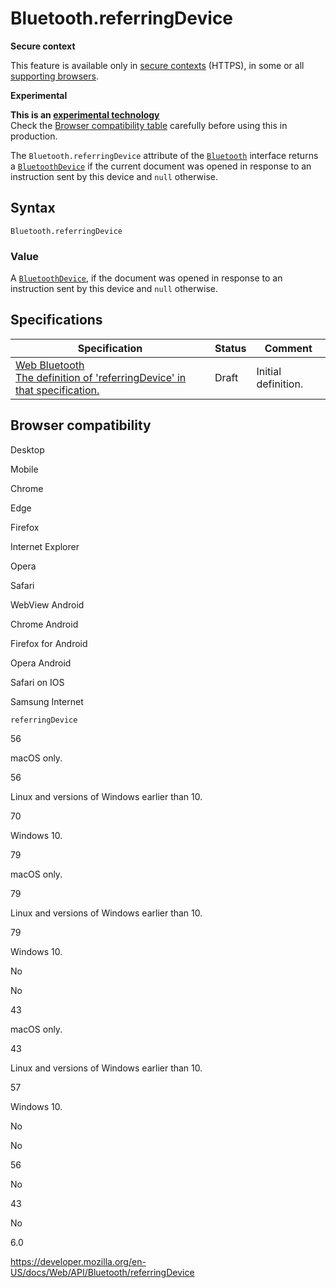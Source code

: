 # Bluetooth.referringDevice

**Secure context**

This feature is available only in [secure contexts](https://developer.mozilla.org/en-US/docs/Web/Security/Secure_Contexts) (HTTPS), in some or all [supporting browsers](#browser_compatibility).

**Experimental**

**This is an [experimental technology](https://developer.mozilla.org/en-US/docs/MDN/Guidelines/Conventions_definitions#experimental)**  
Check the [Browser compatibility table](#browser_compatibility) carefully before using this in production.

The `Bluetooth.referringDevice` attribute of the [`Bluetooth`](../bluetooth) interface returns a [`BluetoothDevice`](../bluetoothdevice) if the current document was opened in response to an instruction sent by this device and `null` otherwise.

## Syntax

    Bluetooth.referringDevice

### Value

A [`BluetoothDevice`](../bluetoothdevice), if the document was opened in response to an instruction sent by this device and `null` otherwise.

## Specifications

<table><thead><tr class="header"><th>Specification</th><th>Status</th><th>Comment</th></tr></thead><tbody><tr class="odd"><td><a href="https://webbluetoothcg.github.io/web-bluetooth/#dom-bluetooth-referringdevice">Web Bluetooth<br />
<span class="small">The definition of 'referringDevice' in that specification.</span></a></td><td><span class="spec-draft">Draft</span></td><td>Initial definition.</td></tr></tbody></table>

## Browser compatibility

Desktop

Mobile

Chrome

Edge

Firefox

Internet Explorer

Opera

Safari

WebView Android

Chrome Android

Firefox for Android

Opera Android

Safari on IOS

Samsung Internet

`referringDevice`

56

macOS only.

56

Linux and versions of Windows earlier than 10.

70

Windows 10.

79

macOS only.

79

Linux and versions of Windows earlier than 10.

79

Windows 10.

No

No

43

macOS only.

43

Linux and versions of Windows earlier than 10.

57

Windows 10.

No

No

56

No

43

No

6.0

<a href="https://developer.mozilla.org/en-US/docs/Web/API/Bluetooth/referringDevice" class="_attribution-link">https://developer.mozilla.org/en-US/docs/Web/API/Bluetooth/referringDevice</a>

